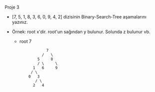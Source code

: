 Proje 3

- [7, 5, 1, 8, 3, 6, 0, 9, 4, 2] dizisinin Binary-Search-Tree aşamalarını yazınız.

- Örnek: root x'dir. root'un sağından y bulunur. Solunda z bulunur vb.

  - root 7

                    7
                  /   \
                5     8
                / \     \
              1   6     9
             / \
            0   3
               / \
              2   4
